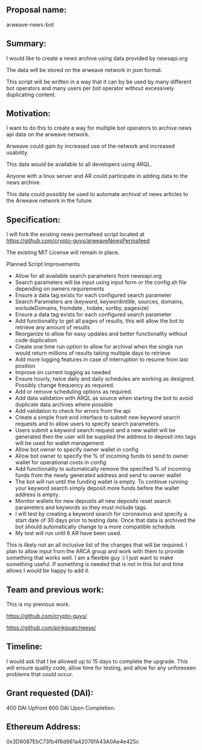 ## Proposal name:
arweave-news-bot

## Summary:
I would like to create a news archive using data provided by newsapi.org 

The data will be stored on the arweave network in json format.

This script will be written in a way that it can by be used by many different bot operators and many users per bot operator without excessively duplicating content.

## Motivation:
I want to do this to create a way for multiple bot operators to archive news api data on the arweave network. 

Arweave could gain by increased use of the network and increased usability. 

This data would be available to all developers using ARQL.

Anyone with a linux server and AR could participate in adding data to the news archive.

This data could possibly be used to automate archival of news articles to the Arweave network in the future.

## Specification:
I will fork the existing news permafeed script located at https://github.com/crypto-guys/arweaveNewsPermafeed

The existing MIT License will remain in place.

Planned Script Improvements

- Allow for all available search parameters from newsapi.org
- Search parameters will be input using input form or the config.sh file depending on owners requirements
- Ensure a data tag exists for each configured search parameter 
- Search Parameters are (keyword, keywordintitle, sources, domains, excludeDomains, fromdate , todate, sortby, pagesize)
- Ensure a data tag exists for each configured search parameter
- Add functionality to get all pages of results, this will allow the bot to retrieve any amount of results
- Reorganize to allow for easy updates and better functionality without code duplication
- Create one time run option to allow for archival when the single run would return millions of results taking multiple days to retrieve
- Add more logging features in case of interruption to resume from last position
- Improve on current logging as needed
- Ensure hourly, twice daily and daily schedules are working as designed. Possibly change frequency as required.
- Add or remove scheduling options as required.
- Add data validation with ARQL as source when starting the bot to avoid duplicate data archives where possible
- Add validation to check for errors from the api
- Create a simple front end interface to submit new keyword search requests and to allow users to specify search parameters.
- Users submit a keyword search request and a new wallet will be generated then the user will be supplied the address to deposit into tags will be used for wallet management
- Allow bot owner to specify owner wallet in config
- Allow bot owner to specify the % of incoming funds to send to owner wallet for operational costs in config
- Add functionality to automatically remove the specified % of incoming funds from the newly generated address and send to owner wallet
- The bot will run until the funding wallet is empty. To continue running your keyword search simply deposit more funds before the wallet address is empty. 
- Monitor wallets for new deposits all new deposits reset search parameters and keywords so they must include tags.
- I will test by creating a keyword search for coronavirus and specify a start date of 30 days prior to testing date. Once that data is archived the bot should automatically change to a more compatible schedule.
- My test will run until 6 AR have been used.
    
    
This is likely not an all inclusive list of the changes that will be required. I plan to allow input from the ARCA group and work with them to provide something that works well. I am a flexible guy :) I just want to make something useful. If something is needed that is not in this list and time allows I would be happy to add it.

## Team and previous work:
This is my previous work.

https://github.com/crypto-guys/

https://github.com/pinkgoatcheese/

## Timeline:
I would ask that I be allowed up to 15 days to complete the upgrade. This will ensure quality code, allow time for testing,  and allow for any unforeseen problems that could occur. 


## Grant requested (DAI):
400 DAI Upfront
600 DAI Upon Completion.


## Ethereum Address:
0x3D6087EbC73fb4f6d961a42076fA43A0Ae4e425c
